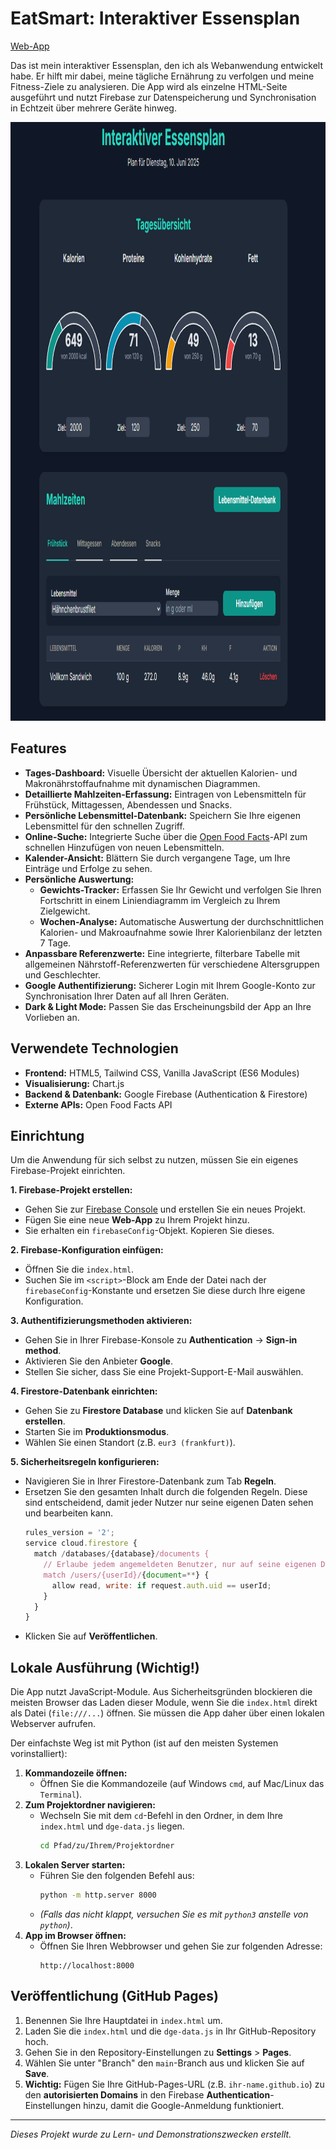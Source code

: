 # EatSmart: Interaktiver Essensplan

[Web-App](https://mazls.github.io/eatsma/)

Das ist mein interaktiver Essensplan, den ich als Webanwendung entwickelt habe. Er hilft mir dabei, meine tägliche Ernährung zu verfolgen und meine Fitness-Ziele zu analysieren. Die App wird als einzelne HTML-Seite ausgeführt und nutzt Firebase zur Datenspeicherung und Synchronisation in Echtzeit über mehrere Geräte hinweg.

<p align="center"> 
  <img src="img/EatSmart.png" alt="EatSmart" height="958px" width="1055">
</p>

## Features

* **Tages-Dashboard:** Visuelle Übersicht der aktuellen Kalorien- und Makronährstoffaufnahme mit dynamischen Diagrammen.
* **Detaillierte Mahlzeiten-Erfassung:** Eintragen von Lebensmitteln für Frühstück, Mittagessen, Abendessen und Snacks.
* **Persönliche Lebensmittel-Datenbank:** Speichern Sie Ihre eigenen Lebensmittel für den schnellen Zugriff.
* **Online-Suche:** Integrierte Suche über die [Open Food Facts](https://world.openfoodfacts.org/)-API zum schnellen Hinzufügen von neuen Lebensmitteln.
* **Kalender-Ansicht:** Blättern Sie durch vergangene Tage, um Ihre Einträge und Erfolge zu sehen.
* **Persönliche Auswertung:**
    * **Gewichts-Tracker:** Erfassen Sie Ihr Gewicht und verfolgen Sie Ihren Fortschritt in einem Liniendiagramm im Vergleich zu Ihrem Zielgewicht.
    * **Wochen-Analyse:** Automatische Auswertung der durchschnittlichen Kalorien- und Makroaufnahme sowie Ihrer Kalorienbilanz der letzten 7 Tage.
* **Anpassbare Referenzwerte:** Eine integrierte, filterbare Tabelle mit allgemeinen Nährstoff-Referenzwerten für verschiedene Altersgruppen und Geschlechter.
* **Google Authentifizierung:** Sicherer Login mit Ihrem Google-Konto zur Synchronisation Ihrer Daten auf all Ihren Geräten.
* **Dark & Light Mode:** Passen Sie das Erscheinungsbild der App an Ihre Vorlieben an.

## Verwendete Technologien

* **Frontend:** HTML5, Tailwind CSS, Vanilla JavaScript (ES6 Modules)
* **Visualisierung:** Chart.js
* **Backend & Datenbank:** Google Firebase (Authentication & Firestore)
* **Externe APIs:** Open Food Facts API

## Einrichtung

Um die Anwendung für sich selbst zu nutzen, müssen Sie ein eigenes Firebase-Projekt einrichten.

**1. Firebase-Projekt erstellen:**
* Gehen Sie zur [Firebase Console](https://console.firebase.google.com/) und erstellen Sie ein neues Projekt.
* Fügen Sie eine neue **Web-App** zu Ihrem Projekt hinzu.
* Sie erhalten ein `firebaseConfig`-Objekt. Kopieren Sie dieses.

**2. Firebase-Konfiguration einfügen:**
* Öffnen Sie die `index.html`.
* Suchen Sie im `<script>`-Block am Ende der Datei nach der `firebaseConfig`-Konstante und ersetzen Sie diese durch Ihre eigene Konfiguration.

**3. Authentifizierungsmethoden aktivieren:**
* Gehen Sie in Ihrer Firebase-Konsole zu **Authentication** -> **Sign-in method**.
* Aktivieren Sie den Anbieter **Google**.
* Stellen Sie sicher, dass Sie eine Projekt-Support-E-Mail auswählen.

**4. Firestore-Datenbank einrichten:**
* Gehen Sie zu **Firestore Database** und klicken Sie auf **Datenbank erstellen**.
* Starten Sie im **Produktionsmodus**.
* Wählen Sie einen Standort (z.B. `eur3 (frankfurt)`).

**5. Sicherheitsregeln konfigurieren:**
* Navigieren Sie in Ihrer Firestore-Datenbank zum Tab **Regeln**.
* Ersetzen Sie den gesamten Inhalt durch die folgenden Regeln. Diese sind entscheidend, damit jeder Nutzer nur seine eigenen Daten sehen und bearbeiten kann.
    ```javascript
    rules_version = '2';
    service cloud.firestore {
      match /databases/{database}/documents {
        // Erlaube jedem angemeldeten Benutzer, nur auf seine eigenen Daten zuzugreifen.
        match /users/{userId}/{document=**} {
          allow read, write: if request.auth.uid == userId;
        }
      }
    }
    ```
* Klicken Sie auf **Veröffentlichen**.

## Lokale Ausführung (Wichtig!)

Die App nutzt JavaScript-Module. Aus Sicherheitsgründen blockieren die meisten Browser das Laden dieser Module, wenn Sie die `index.html` direkt als Datei (`file:///...`) öffnen. Sie müssen die App daher über einen lokalen Webserver aufrufen.

Der einfachste Weg ist mit Python (ist auf den meisten Systemen vorinstalliert):

1.  **Kommandozeile öffnen:**
    * Öffnen Sie die Kommandozeile (auf Windows `cmd`, auf Mac/Linux das `Terminal`).
2.  **Zum Projektordner navigieren:**
    * Wechseln Sie mit dem `cd`-Befehl in den Ordner, in dem Ihre `index.html` und `dge-data.js` liegen.
        ```sh
        cd Pfad/zu/Ihrem/Projektordner
        ```
3.  **Lokalen Server starten:**
    * Führen Sie den folgenden Befehl aus:
        ```sh
        python -m http.server 8000
        ```
    * *(Falls das nicht klappt, versuchen Sie es mit `python3` anstelle von `python`)*.
4.  **App im Browser öffnen:**
    * Öffnen Sie Ihren Webbrowser und gehen Sie zur folgenden Adresse:
        ```
        http://localhost:8000
        ```

## Veröffentlichung (GitHub Pages)

1.  Benennen Sie Ihre Hauptdatei in `index.html` um.
2.  Laden Sie die `index.html` und die `dge-data.js` in Ihr GitHub-Repository hoch.
3.  Gehen Sie in den Repository-Einstellungen zu **Settings** > **Pages**.
4.  Wählen Sie unter "Branch" den `main`-Branch aus und klicken Sie auf **Save**.
5.  **Wichtig:** Fügen Sie Ihre GitHub-Pages-URL (z.B. `ihr-name.github.io`) zu den **autorisierten Domains** in den Firebase **Authentication**-Einstellungen hinzu, damit die Google-Anmeldung funktioniert.

---
*Dieses Projekt wurde zu Lern- und Demonstrationszwecken erstellt.*
